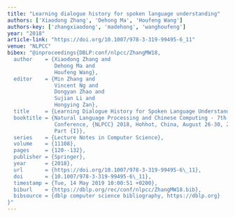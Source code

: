 ```yaml
---
title: "Learning dialogue history for spoken language understanding"
authors: ['Xiaodong Zhang', 'Dehong Ma', 'Houfeng Wang']
authors-key: ['zhangxiaodong', 'madehong', 'wanghoufeng']
year: "2018"
article-link: "https://doi.org/10.1007/978-3-319-99495-6_11"
venue: "NLPCC"
bibex: "@inproceedings{DBLP:conf/nlpcc/ZhangMW18,
  author    = {Xiaodong Zhang and
               Dehong Ma and
               Houfeng Wang},
  editor    = {Min Zhang and
               Vincent Ng and
               Dongyan Zhao and
               Sujian Li and
               Hongying Zan},
  title     = {Learning Dialogue History for Spoken Language Understanding},
  booktitle = {Natural Language Processing and Chinese Computing - 7th {CCF} International
               Conference, {NLPCC} 2018, Hohhot, China, August 26-30, 2018, Proceedings,
               Part {I}},
  series    = {Lecture Notes in Computer Science},
  volume    = {11108},
  pages     = {120--132},
  publisher = {Springer},
  year      = {2018},
  url       = {https://doi.org/10.1007/978-3-319-99495-6\_11},
  doi       = {10.1007/978-3-319-99495-6\_11},
  timestamp = {Tue, 14 May 2019 10:00:51 +0200},
  biburl    = {https://dblp.org/rec/conf/nlpcc/ZhangMW18.bib},
  bibsource = {dblp computer science bibliography, https://dblp.org}
}"
---
```

